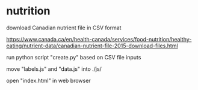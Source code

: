 # nutrition

download Canadian nutrient file in CSV format

https://www.canada.ca/en/health-canada/services/food-nutrition/healthy-eating/nutrient-data/canadian-nutrient-file-2015-download-files.html

run python script "create.py" based on CSV file inputs

move "labels.js" and "data.js" into ./js/

open "index.html" in web browser

